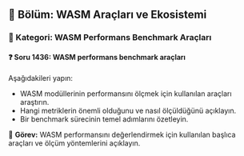 ## 📘 Bölüm: WASM Araçları ve Ekosistemi  
### 🔹 Kategori: WASM Performans Benchmark Araçları  
#### ❓ Soru 1436: WASM performans benchmark araçları

Aşağıdakileri yapın:

- WASM modüllerinin performansını ölçmek için kullanılan araçları araştırın.
- Hangi metriklerin önemli olduğunu ve nasıl ölçüldüğünü açıklayın.
- Bir benchmark sürecinin temel adımlarını özetleyin.

🔧 **Görev:** WASM performansını değerlendirmek için kullanılan başlıca araçları ve ölçüm yöntemlerini açıklayın.
